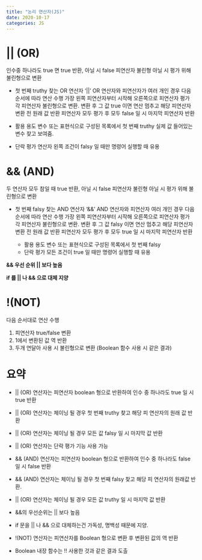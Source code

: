 ```yaml
---
title: "논리 연산자(JS)"
date: 2020-10-17
categories: JS
---
```


# || (OR)

인수중 하나라도 true 면 true 반환, 아닐 시 false
피연산자 불린형 아닐 시 평가 위해 불린형으로 변환

- 첫 번째 truthy 찾는 OR 연산자 ‘||’
  OR 연산자와 피연산자가 여러 개인 경우 다음 순서에 따라 연산 수행
  가장 왼쪽 피연산자부터 시작해 오른쪽으로 피연산자 평가
  각 피연산자 불린형으로 변환. 변환 후 그 값 true 이면 연산 멈추고 해당 피연산자 변환 전 원래 값 반환
  피연산자 모두 평가 후 모두 false 일 시 마지막 피연산자 반환

- 활용 용도
  변수 또는 표현식으로 구성된 목록에서 첫 번째 truthy
  실제 값 들어있는 변수 찾고 보여줌.
- 단락 평가
  연산자 왼쪽 조건이 falsy 일 때만 명령어 실행할 때 유용

# && (AND)

두 연산자 모두 참일 때 true 반환, 아닐 시 false
피연산자 불린형 아닐 시 평가 위해 불린형으로 변환

- 첫 번째 falsy 찾는 AND 연산자 ‘&&’
  AND 연산자와 피연산자 여러 개인 경우 다음 순서에 따라 연산 수행
  가장 왼쪽 피연산자부터 시작해 오른쪽으로 피연산자 평가
  각 피연산자 불린형으로 변환. 변환 후 그 값 falsy 이면 연산 멈추고 해당 피연산자 변환 전 원래 값 반환
  피연산자 모두 평가 후 모두 true 일 시 마지막 피연산자 반환

  - 활용 용도
    변수 또는 표현식으로 구성된 목록에서 첫 번째 falsy
  - 단락 평가
    모든 조건이 true 일 때만 명령어 실행할 때 유용

**&& 우선 순위 || 보다 높음**

**if 를 || 나 && 으로 대체 지양**

# !(NOT)

다음 순서대로 연산 수행

1. 피연산자 true/false 변환
2. 1에서 변환된 값 역 반환
3. 두개 연달아 사용 시 불린형으로 변환 (Boolean 함수 사용 시 같은 결과)

# 요약

- || (OR) 연산자는 피연산자 boolean 형으로 반환하여 인수 중 하나라도 true 일 시 true 반환

- || (OR) 연산자는 체이닝 될 경우 첫 번째 truthy 찾고 해당 피 연산자의 원래 값 반환

- || (OR) 연산자는 체이닝 될 경우 모든 값 falsy 일 시 마지막 값 반환

- || (OR) 연산자는 단락 평가 기능 사용 가능

- && (AND) 연산자는 피연산자 boolean 형으로 반환하여 인수 중 하나라도 false 일 시 false 반환

- && (AND) 연산자는 체이닝 될 경우 첫 번째 falsy 찾고 해당 피 연산자의 원래값 반환.

- || (OR) 연산자는 체이닝 될 경우 모든 값 truthy 일 시 마지막 값 반환

- &&의 우선순위는 || 보다 높음

- if 문을 || 나 && 으로 대체하는건 가독성, 명백성 때문에 지양.

- !(NOT) 연산자는 피연산자를 Boolean 형으로 변환 후 변환된 값의 역 반환

- Boolean 내장 함수는 !! 사용한 것과 같은 결과 도출

